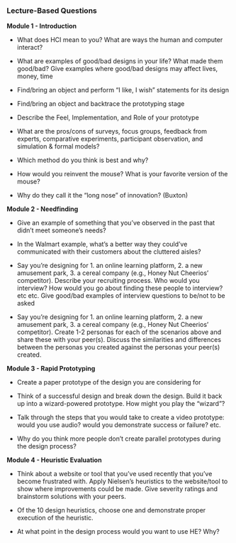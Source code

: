 ### Lecture-Based Questions

**Module 1 - Introduction**

- What does HCI mean to you? What are ways the human and computer interact?
    
- What are examples of good/bad designs in your life? What made them good/bad? Give examples where good/bad designs may affect lives, money, time
    
- Find/bring an object and perform “I like, I wish” statements for its design
    
- Find/bring an object and backtrace the prototyping stage
    
- Describe the Feel, Implementation, and Role of your prototype
    
- What are the pros/cons of surveys, focus groups, feedback from experts, comparative experiments, participant observation, and simulation & formal models?
    
- Which method do you think is best and why?
    
- How would you reinvent the mouse? What is your favorite version of the mouse?
    
- Why do they call it the “long nose” of innovation? (Buxton)
    

**Module 2 - Needfinding**

- Give an example of something that you’ve observed in the past that didn’t meet someone’s needs?
    
- In the Walmart example, what’s a better way they could’ve communicated with their customers about the cluttered aisles?
    
- Say you’re designing for 1. an online learning platform, 2. a new amusement park, 3. a cereal company (e.g., Honey Nut Cheerios’ competitor). Describe your recruiting process. Who would you interview? How would you go about finding these people to interview? etc etc. Give good/bad examples of interview questions to be/not to be asked
    
- Say you’re designing for 1. an online learning platform, 2. a new amusement park, 3. a cereal company (e.g., Honey Nut Cheerios’ competitor). Create 1-2 personas for each of the scenarios above and share these with your peer(s). Discuss the similarities and differences between the personas you created against the personas your peer(s) created.
    

**Module 3 - Rapid Prototyping**

- Create a paper prototype of the design you are considering for
    
- Think of a successful design and break down the design. Build it back up into a wizard-powered prototype. How might you play the “wizard”?
    
- Talk through the steps that you would take to create a video prototype: would you use audio? would you demonstrate success or failure? etc.
    
- Why do you think more people don’t create parallel prototypes during the design process?
    

**Module 4 - Heuristic Evaluation**

- Think about a website or tool that you’ve used recently that you’ve become frustrated with. Apply Nielsen’s heuristics to the website/tool to show where improvements could be made. Give severity ratings and brainstorm solutions with your peers.
    
- Of the 10 design heuristics, choose one and demonstrate proper execution of the heuristic.
    
- At what point in the design process would you want to use HE? Why?